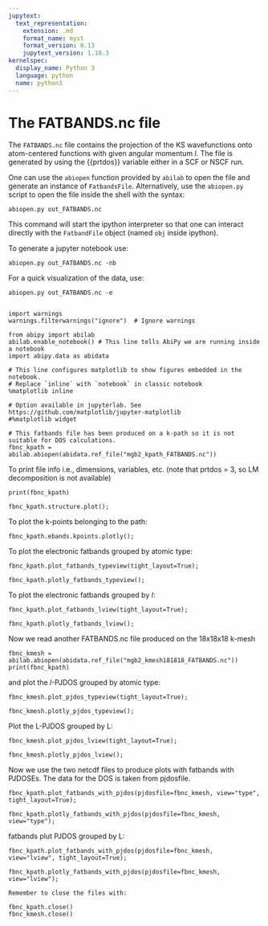 ```yaml
---
jupytext:
  text_representation:
    extension: .md
    format_name: myst
    format_version: 0.13
    jupytext_version: 1.10.3
kernelspec:
  display_name: Python 3
  language: python
  name: python3
---
```


# The FATBANDS.nc file

The `FATBANDS.nc` file contains the projection of the KS wavefunctions onto atom-centered functions with given angular momentum $l$.
The file is generated by using the {{prtdos}} variable either in a SCF or NSCF run.

One can use the `abiopen` function provided by `abilab` to open the file and generate an instance of `FatbandsFile`.
Alternatively, use the `abiopen.py` script to open the file inside the shell with the syntax:

    abiopen.py out_FATBANDS.nc

This command will start the ipython interpreter so that one can interact directly
with the `FatbandFile` object (named `obj` inside ipython).

To generate a jupyter notebook use:

    abiopen.py out_FATBANDS.nc -nb

For a quick visualization of the data, use:

    abiopen.py out_FATBANDS.nc -e

```{include} snippets/plotly_matplotlib_note.md
```

```{code-cell}
import warnings
warnings.filterwarnings("ignore")  # Ignore warnings

from abipy import abilab
abilab.enable_notebook() # This line tells AbiPy we are running inside a notebook
import abipy.data as abidata

# This line configures matplotlib to show figures embedded in the notebook.
# Replace `inline` with `notebook` in classic notebook
%matplotlib inline

# Option available in jupyterlab. See https://github.com/matplotlib/jupyter-matplotlib
#%matplotlib widget
```

```{code-cell}
# This fatbands file has been produced on a k-path so it is not suitable for DOS calculations.
fbnc_kpath = abilab.abiopen(abidata.ref_file("mgb2_kpath_FATBANDS.nc"))
```

To print file info i.e., dimensions, variables, etc.
(note that prtdos = 3, so LM decomposition is not available)

```{code-cell}
print(fbnc_kpath)
```

```{code-cell}
fbnc_kpath.structure.plot();
```

To plot the k-points belonging to the path:

```{code-cell}
fbnc_kpath.ebands.kpoints.plotly();
```

To plot the electronic fatbands grouped by atomic type:

```{code-cell}
fbnc_kpath.plot_fatbands_typeview(tight_layout=True);
```

```{code-cell}
fbnc_kpath.plotly_fatbands_typeview();
```

To plot the electronic fatbands grouped by $l$:

```{code-cell}
fbnc_kpath.plot_fatbands_lview(tight_layout=True);
```

```{code-cell}
fbnc_kpath.plotly_fatbands_lview();
```

Now we read another FATBANDS.nc file produced on the 18x18x18 k-mesh

```{code-cell}
fbnc_kmesh = abilab.abiopen(abidata.ref_file("mgb2_kmesh181818_FATBANDS.nc"))
print(fbnc_kpath)
```

and plot the $l$-PJDOS grouped by atomic type:

```{code-cell}
fbnc_kmesh.plot_pjdos_typeview(tight_layout=True);
```

```{code-cell}
fbnc_kmesh.plotly_pjdos_typeview();
```

Plot the L-PJDOS grouped by L:

```{code-cell}
fbnc_kmesh.plot_pjdos_lview(tight_layout=True);
```

```{code-cell}
fbnc_kmesh.plotly_pjdos_lview();
```

Now we use the two netcdf files to produce plots with fatbands with PJDOSEs.
The data for the DOS is taken from pjdosfile.

```{code-cell}
fbnc_kpath.plot_fatbands_with_pjdos(pjdosfile=fbnc_kmesh, view="type", tight_layout=True);
```

```{code-cell}
fbnc_kpath.plotly_fatbands_with_pjdos(pjdosfile=fbnc_kmesh, view="type");
```

fatbands plut PJDOS grouped by L:

```{code-cell}
fbnc_kpath.plot_fatbands_with_pjdos(pjdosfile=fbnc_kmesh, view="lview", tight_layout=True);
```

```{code-cell}
fbnc_kpath.plotly_fatbands_with_pjdos(pjdosfile=fbnc_kmesh, view="lview");
```

```{warning}
Remember to close the files with:
```

```{code-cell}
fbnc_kpath.close()
fbnc_kmesh.close()
```
